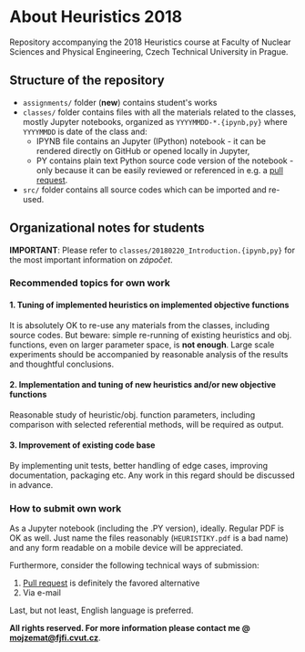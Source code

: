 # About Heuristics 2018

Repository accompanying the 2018 Heuristics course at Faculty of Nuclear Sciences and Physical Engineering, Czech Technical University in Prague.

## Structure of the repository

* `assignments/` folder (**new**) contains student's works
* `classes/` folder contains files with all the materials related to the classes, mostly Jupyter notebooks, organized as `YYYYMMDD-*.{ipynb,py}` where `YYYYMMDD` is date of the class and:
   * IPYNB file contains an Jupyter (IPython) notebook - it can be rendered directly on GitHub or opened locally in Jupyter,
   * PY contains plain text Python source code version of the notebook - only because it can be easily reviewed or referenced in e.g. a [pull request](https://help.github.com/articles/about-pull-requests/).
* `src/` folder contains all source codes which can be imported and re-used.

## Organizational notes for students

**IMPORTANT**: Please refer to `classes/20180220_Introduction.{ipynb,py}` for the most important information on _zápočet_.

### Recommended topics for own work

#### 1. Tuning of implemented heuristics on implemented objective functions

It is absolutely OK to re-use any materials from the classes, including source codes. But beware: simple re-running of existing heuristics and obj. functions, even on larger parameter space, is **not enough**.  Large scale experiments should be accompanied by reasonable analysis of the results and thoughtful conclusions.

#### 2. Implementation and tuning of new heuristics and/or new objective functions

Reasonable study of heuristic/obj. function parameters, including comparison with selected referential methods, will be required as output.

#### 3. Improvement of existing code base

By implementing unit tests, better handling of edge cases, improving documentation, packaging etc. Any work in this regard should be discussed in advance.

### How to submit own work

As a Jupyter notebook (including the .PY version), ideally. Regular PDF is OK as well. Just name the files reasonably (`HEURISTIKY.pdf` is a bad name) and any form readable on a mobile device will be appreciated.

Furthermore, consider the following technical ways of submission:

1. [Pull request](https://help.github.com/articles/about-pull-requests/) is definitely the favored alternative
2. Via e-mail

Last, but not least, English language is preferred.


**All rights reserved. For more information please contact me @ [mojzemat@fjfi.cvut.cz](mailto:mojzemat@fjfi.cvut.cz)**.
